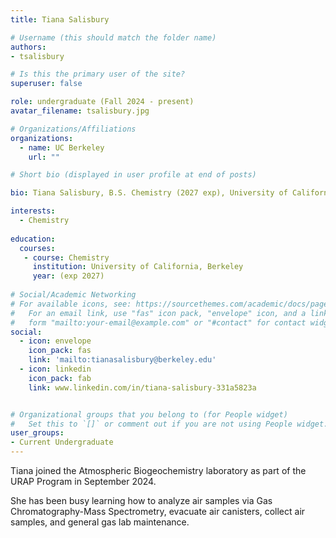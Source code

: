 ```yaml
---
title: Tiana Salisbury

# Username (this should match the folder name)
authors:
- tsalisbury

# Is this the primary user of the site?
superuser: false

role: undergraduate (Fall 2024 - present)
avatar_filename: tsalisbury.jpg

# Organizations/Affiliations
organizations:
  - name: UC Berkeley
    url: ""

# Short bio (displayed in user profile at end of posts)

bio: Tiana Salisbury, B.S. Chemistry (2027 exp), University of California at Berkeley. URAP researcher in Atmospheric Biogeochemistry Lab (Sept 2024- present).   

interests:
  - Chemistry
  
education:
  courses:
   - course: Chemistry
     institution: University of California, Berkeley
     year: (exp 2027)
      
# Social/Academic Networking
# For available icons, see: https://sourcethemes.com/academic/docs/page-builder/#icons
#   For an email link, use "fas" icon pack, "envelope" icon, and a link in the
#   form "mailto:your-email@example.com" or "#contact" for contact widget.
social:
  - icon: envelope
    icon_pack: fas
    link: 'mailto:tianasalisbury@berkeley.edu'
  - icon: linkedin
    icon_pack: fab
    link: www.linkedin.com/in/tiana-salisbury-331a5823a


# Organizational groups that you belong to (for People widget)
#   Set this to `[]` or comment out if you are not using People widget.
user_groups:
- Current Undergraduate
---
```


Tiana joined the Atmospheric Biogeochemistry laboratory as part of the URAP Program in September 2024.

She has been busy learning how to analyze air samples via Gas Chromatography-Mass Spectrometry, evacuate air canisters, collect air samples, and general gas lab maintenance.  
